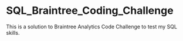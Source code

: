 # SQL_Braintree_Coding_Challenge
This is a solution to Braintree Analytics Code Challenge to test my SQL skills.
